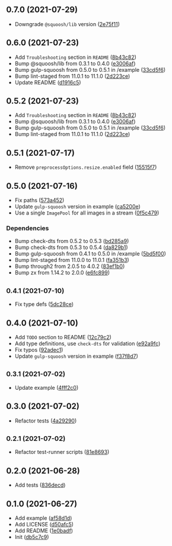 ## 0.7.0 (2021-07-29)

- Downgrade `@squoosh/lib` version ([2e75f11](https://github.com/chenaski/gulp-squoosh/commit/2e75f11))

## 0.6.0 (2021-07-23)

- Add `Troubleshooting` section in `README` ([8b43c82](https://github.com/chenaski/gulp-squoosh/commit/8b43c82))
- Bump @squoosh/lib from 0.3.1 to 0.4.0 ([e3006af](https://github.com/chenaski/gulp-squoosh/commit/e3006af))
- Bump gulp-squoosh from 0.5.0 to 0.5.1 in /example ([33cd5f6](https://github.com/chenaski/gulp-squoosh/commit/33cd5f6))
- Bump lint-staged from 11.0.1 to 11.1.0 ([2d223ce](https://github.com/chenaski/gulp-squoosh/commit/2d223ce))
- Update README ([d1916c5](https://github.com/chenaski/gulp-squoosh/commit/d1916c5))

## 0.5.2 (2021-07-23)

- Add `Troubleshooting` section in `README` ([8b43c82](https://github.com/chenaski/gulp-squoosh/commit/8b43c82))
- Bump @squoosh/lib from 0.3.1 to 0.4.0 ([e3006af](https://github.com/chenaski/gulp-squoosh/commit/e3006af))
- Bump gulp-squoosh from 0.5.0 to 0.5.1 in /example ([33cd5f6](https://github.com/chenaski/gulp-squoosh/commit/33cd5f6))
- Bump lint-staged from 11.0.1 to 11.1.0 ([2d223ce](https://github.com/chenaski/gulp-squoosh/commit/2d223ce))

## 0.5.1 (2021-07-17)

- Remove `preprocessOptions.resize.enabled` field ([15515f7](https://github.com/chenaski/gulp-squoosh/commit/15515f7))

## 0.5.0 (2021-07-16)

- Fix paths ([573a452](https://github.com/chenaski/gulp-squoosh/commit/573a452))
- Update `gulp-squoosh` version in example ([ca5200e](https://github.com/chenaski/gulp-squoosh/commit/ca5200e))
- Use a single `ImagePool` for all images in a stream ([0f5c479](https://github.com/chenaski/gulp-squoosh/commit/0f5c479))

### Dependencies

- Bump check-dts from 0.5.2 to 0.5.3 ([bd285a9](https://github.com/chenaski/gulp-squoosh/commit/bd285a9))
- Bump check-dts from 0.5.3 to 0.5.4 ([da829b1](https://github.com/chenaski/gulp-squoosh/commit/da829b1))
- Bump gulp-squoosh from 0.4.1 to 0.5.0 in /example ([5bd5f00](https://github.com/chenaski/gulp-squoosh/commit/5bd5f00))
- Bump lint-staged from 11.0.0 to 11.0.1 ([fa351b3](https://github.com/chenaski/gulp-squoosh/commit/fa351b3))
- Bump through2 from 2.0.5 to 4.0.2 ([83ef1b0](https://github.com/chenaski/gulp-squoosh/commit/83ef1b0))
- Bump zx from 1.14.2 to 2.0.0 ([e6fc899](https://github.com/chenaski/gulp-squoosh/commit/e6fc899))

## <small>0.4.1 (2021-07-10)</small>

- Fix type defs ([5dc28ce](https://github.com/chenaski/gulp-squoosh/commit/5dc28ce))

## 0.4.0 (2021-07-10)

- Add `TODO` section to README ([12c79c2](https://github.com/chenaski/gulp-squoosh/commit/12c79c2))
- Add type definitions, use `check-dts` for validation ([e92a9fc](https://github.com/chenaski/gulp-squoosh/commit/e92a9fc))
- Fix typos ([92adec1](https://github.com/chenaski/gulp-squoosh/commit/92adec1))
- Update `gulp-squoosh` version in example ([f37f8d7](https://github.com/chenaski/gulp-squoosh/commit/f37f8d7))

## <small>0.3.1 (2021-07-02)</small>

- Update example ([4fff2c0](https://github.com/chenaski/gulp-squoosh/commit/4fff2c0))

## 0.3.0 (2021-07-02)

- Refactor tests ([4a29290](https://github.com/chenaski/gulp-squoosh/commit/4a29290))

## <small>0.2.1 (2021-07-02)</small>

- Refactor test-runner scripts ([81e8693](https://github.com/chenaski/gulp-squoosh/commit/81e8693))

## 0.2.0 (2021-06-28)

- Add tests ([836decd](https://github.com/chenaski/gulp-squoosh/commit/836decd))

## 0.1.0 (2021-06-27)

- Add example ([af58d1d](https://github.com/chenaski/gulp-squoosh/commit/af58d1d))
- Add LICENSE ([d50afc5](https://github.com/chenaski/gulp-squoosh/commit/d50afc5))
- Add README ([1e0badf](https://github.com/chenaski/gulp-squoosh/commit/1e0badf))
- Init ([db5c7c9](https://github.com/chenaski/gulp-squoosh/commit/db5c7c9))
